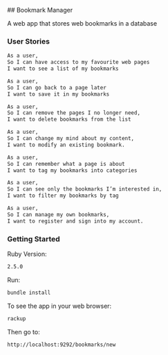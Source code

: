 ## Bookmark Manager

A web app that stores web bookmarks in a database

### User Stories

```sh
As a user,
So I can have access to my favourite web pages
I want to see a list of my bookmarks

As a user,
So I can go back to a page later
I want to save it in my bookmarks

As a user,
So I can remove the pages I no longer need,
I want to delete bookmarks from the list

As a user,
So I can change my mind about my content,
I want to modify an existing bookmark.

As a user,
So I can remember what a page is about
I want to tag my bookmarks into categories

As a user,
So I can see only the bookmarks I’m interested in,
I want to filter my bookmarks by tag

As a user,
So I can manage my own bookmarks,
I want to register and sign into my account.
```

### Getting Started

Ruby Version:
```sh
2.5.0
```

Run:
```sh
bundle install
```

To see the app in your web browser:
```sh
rackup
```

Then go to:
```sh
http://localhost:9292/bookmarks/new
```
